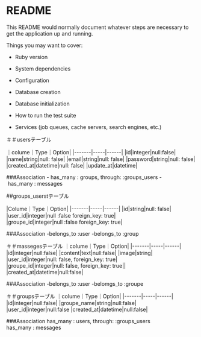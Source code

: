 # README

This README would normally document whatever steps are necessary to get the
application up and running.

Things you may want to cover:

* Ruby version

* System dependencies

* Configuration

* Database creation

* Database initialization

* How to run the test suite

* Services (job queues, cache servers, search engines, etc.)


＃＃usersテーブル

｜colume｜Type｜Option|
|-------|-----|------|
|id|integer|null:false|
|name|string|null: false|
|email|string|null: false|
|password|string|null: false|
|created_at|datetime|null: false|
|update_at|datetime|

###Association
- has_many : groups, through: :groups_users
- has_many : messages

##groups_userstテーブル

|Colume｜Type｜Option|
|-------|-----|------|
|id|string|null: false|
|user_id|integer|null :false foreign_key: true|
|groupe_id|integer|null :false foreign_key: true|

###Association
-belongs_to :user
-belongs_to :group

＃＃massegesテーブル
｜colume｜Type｜Option|
|-------|-----|------|
|id|integer|null:false|
|content|text|null:false|
|image|string|
|user_id|integer|null: false, foreign_key: true|
|groupe_id|integer|null: false, foreign_key: true||
|created_at|datetime|null:false|

###Association
-belongs_to :user
-belomgs_to :groupe

＃＃groupsテーブル
｜colume｜Type｜Option|
|-------|-----|------|
|id|integer|null:false|
|groupe_name|string|null:false|
|user_id|integer|null:false
|created_at|datetime|null:false|

###Association
has_many : users, through: :groups_users
has_many : messages
